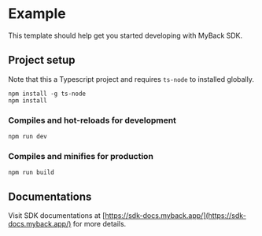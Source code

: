 # Example

This template should help get you started developing with MyBack SDK.

## Project setup

Note that this a Typescript project and requires `ts-node` to installed globally.

```
npm install -g ts-node
npm install
```

### Compiles and hot-reloads for development
```
npm run dev
```

### Compiles and minifies for production
```
npm run build
```

## Documentations

Visit SDK documentations at [https://sdk-docs.myback.app/](https://sdk-docs.myback.app/) for more details.
